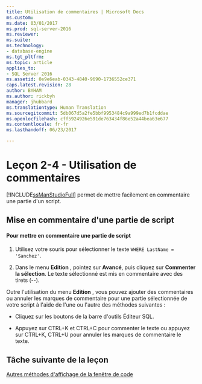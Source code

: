 ```yaml
---
title: Utilisation de commentaires | Microsoft Docs
ms.custom: 
ms.date: 03/01/2017
ms.prod: sql-server-2016
ms.reviewer: 
ms.suite: 
ms.technology:
- database-engine
ms.tgt_pltfrm: 
ms.topic: article
applies_to:
- SQL Server 2016
ms.assetid: 0e9e6eab-0343-4840-9690-1736552ce371
caps.latest.revision: 28
author: BYHAM
ms.author: rickbyh
manager: jhubbard
ms.translationtype: Human Translation
ms.sourcegitcommit: 5db067d5a2fe5bbf9953484c9a999ed7b1fcddae
ms.openlocfilehash: cff5924926e591de763434f86e52a44bea63e677
ms.contentlocale: fr-fr
ms.lasthandoff: 06/23/2017

---
```

# <a name="lesson-2-4---using-comments"></a>Leçon 2-4 - Utilisation de commentaires
[!INCLUDE[ssManStudioFull](../../includes/ssmanstudiofull-md.md)] permet de mettre facilement en commentaire une partie d'un script.  
  
## <a name="commenting-out-part-of-a-script"></a>Mise en commentaire d'une partie de script  
  
#### <a name="to-comment-out-a-portion-of-your-script"></a>Pour mettre en commentaire une partie de script  
  
1.  Utilisez votre souris pour sélectionner le texte `WHERE LastName = 'Sanchez'`.  
  
2.  Dans le menu **Edition** , pointez sur **Avancé**, puis cliquez sur **Commenter la sélection**. Le texte sélectionné est mis en commentaire avec des tirets (--).  
  
Outre l'utilisation du menu **Edition** , vous pouvez ajouter des commentaires ou annuler les marques de commentaire pour une partie sélectionnée de votre script à l'aide de l'une ou l'autre des méthodes suivantes :  
  
-   Cliquez sur les boutons de la barre d'outils Éditeur SQL.  
  
-   Appuyez sur CTRL+K et CTRL+C pour commenter le texte ou appuyez sur CTRL+K, CTRL+U pour annuler les marques de commentaire le texte.  
  
## <a name="next-task-in-lesson"></a>Tâche suivante de la leçon  
[Autres méthodes d'affichage de la fenêtre de code](../../tools/sql-server-management-studio/lesson-2-5-other-ways-of-viewing-the-code-window.md)  
  
  
  

